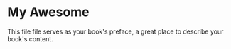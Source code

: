 # My Awesome

This file file serves as your book's preface, a great place to describe your book's content.

